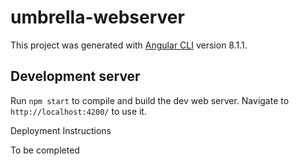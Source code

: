 # umbrella-webserver
This project was generated with [Angular CLI](https://github.com/angular/angular-cli) version 8.1.1.

## Development server
Run `npm start` to compile and build the dev web server. Navigate to `http://localhost:4200/` to use it. 

Deployment Instructions

To be completed